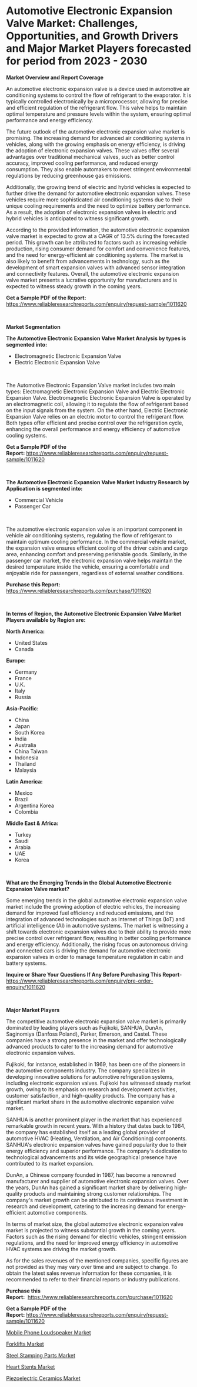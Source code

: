 <p><h1>Automotive Electronic Expansion Valve Market: Challenges, Opportunities, and Growth Drivers and Major Market Players forecasted for period from 2023 - 2030</h1></p><p><strong>Market Overview and Report Coverage</strong></p>
<p><p>An automotive electronic expansion valve is a device used in automotive air conditioning systems to control the flow of refrigerant to the evaporator. It is typically controlled electronically by a microprocessor, allowing for precise and efficient regulation of the refrigerant flow. This valve helps to maintain optimal temperature and pressure levels within the system, ensuring optimal performance and energy efficiency.</p><p>The future outlook of the automotive electronic expansion valve market is promising. The increasing demand for advanced air conditioning systems in vehicles, along with the growing emphasis on energy efficiency, is driving the adoption of electronic expansion valves. These valves offer several advantages over traditional mechanical valves, such as better control accuracy, improved cooling performance, and reduced energy consumption. They also enable automakers to meet stringent environmental regulations by reducing greenhouse gas emissions.</p><p>Additionally, the growing trend of electric and hybrid vehicles is expected to further drive the demand for automotive electronic expansion valves. These vehicles require more sophisticated air conditioning systems due to their unique cooling requirements and the need to optimize battery performance. As a result, the adoption of electronic expansion valves in electric and hybrid vehicles is anticipated to witness significant growth.</p><p>According to the provided information, the automotive electronic expansion valve market is expected to grow at a CAGR of 13.5% during the forecasted period. This growth can be attributed to factors such as increasing vehicle production, rising consumer demand for comfort and convenience features, and the need for energy-efficient air conditioning systems. The market is also likely to benefit from advancements in technology, such as the development of smart expansion valves with advanced sensor integration and connectivity features. Overall, the automotive electronic expansion valve market presents a lucrative opportunity for manufacturers and is expected to witness steady growth in the coming years.</p></p>
<p><strong>Get a Sample PDF of the Report:</strong> <a href="https://www.reliableresearchreports.com/enquiry/request-sample/1011620">https://www.reliableresearchreports.com/enquiry/request-sample/1011620</a></p>
<p>&nbsp;</p>
<p><strong>Market Segmentation</strong></p>
<p><strong>The Automotive Electronic Expansion Valve Market Analysis by types is segmented into:</strong></p>
<p><ul><li>Electromagnetic Electronic Expansion Valve</li><li>Electric Electronic Expansion Valve</li></ul></p>
<p>&nbsp;</p>
<p><p>The Automotive Electronic Expansion Valve market includes two main types: Electromagnetic Electronic Expansion Valve and Electric Electronic Expansion Valve. Electromagnetic Electronic Expansion Valve is operated by an electromagnetic coil, allowing it to regulate the flow of refrigerant based on the input signals from the system. On the other hand, Electric Electronic Expansion Valve relies on an electric motor to control the refrigerant flow. Both types offer efficient and precise control over the refrigeration cycle, enhancing the overall performance and energy efficiency of automotive cooling systems.</p></p>
<p><strong>Get a Sample PDF of the Report:</strong>&nbsp;<a href="https://www.reliableresearchreports.com/enquiry/request-sample/1011620">https://www.reliableresearchreports.com/enquiry/request-sample/1011620</a></p>
<p>&nbsp;</p>
<p><strong>The Automotive Electronic Expansion Valve Market Industry Research by Application is segmented into:</strong></p>
<p><ul><li>Commercial Vehicle</li><li>Passenger Car</li></ul></p>
<p>&nbsp;</p>
<p><p>The automotive electronic expansion valve is an important component in vehicle air conditioning systems, regulating the flow of refrigerant to maintain optimum cooling performance. In the commercial vehicle market, the expansion valve ensures efficient cooling of the driver cabin and cargo area, enhancing comfort and preserving perishable goods. Similarly, in the passenger car market, the electronic expansion valve helps maintain the desired temperature inside the vehicle, ensuring a comfortable and enjoyable ride for passengers, regardless of external weather conditions.</p></p>
<p><strong>Purchase this Report:</strong>&nbsp; <a href="https://www.reliableresearchreports.com/purchase/1011620">https://www.reliableresearchreports.com/purchase/1011620</a></p>
<p>&nbsp;</p>
<p><strong>In terms of Region, the Automotive Electronic Expansion Valve Market Players available by Region are:</strong></p>
<p>
    <p> <strong> North America: </strong>
        <ul>
            <li>United States</li>
            <li>Canada</li>
        </ul>
        </p> 
    <p> <strong> Europe: </strong>
        <ul>
            <li>Germany</li>
            <li>France</li>
            <li>U.K.</li>
            <li>Italy</li>
            <li>Russia</li>
        </ul>
        </p> 
    <p> <strong> Asia-Pacific: </strong>
        <ul>
            <li>China</li>
            <li>Japan</li>
            <li>South Korea</li>
            <li>India</li>
            <li>Australia</li>
            <li>China Taiwan</li>
            <li>Indonesia</li>
            <li>Thailand</li>
            <li>Malaysia</li>
        </ul>
        </p> 
    <p> <strong> Latin America: </strong>
        <ul>
            <li>Mexico</li>
            <li>Brazil</li>
            <li>Argentina Korea</li>
            <li>Colombia</li>
        </ul>
        </p> 
    <p> <strong> Middle East & Africa: </strong>
        <ul>
            <li>Turkey</li>
            <li>Saudi</li>
            <li>Arabia</li>
            <li>UAE</li>
            <li>Korea</li>
        </ul>
    </p>
    </p>
<p>&nbsp;</p>
<p><strong>What are the Emerging Trends in the Global Automotive Electronic Expansion Valve market?</strong></p>
<p><p>Some emerging trends in the global automotive electronic expansion valve market include the growing adoption of electric vehicles, the increasing demand for improved fuel efficiency and reduced emissions, and the integration of advanced technologies such as Internet of Things (IoT) and artificial intelligence (AI) in automotive systems. The market is witnessing a shift towards electronic expansion valves due to their ability to provide more precise control over refrigerant flow, resulting in better cooling performance and energy efficiency. Additionally, the rising focus on autonomous driving and connected cars is driving the demand for automotive electronic expansion valves in order to manage temperature regulation in cabin and battery systems.</p></p>
<p><strong>Inquire or Share Your Questions If Any Before Purchasing This Report</strong>- <a href="https://www.reliableresearchreports.com/enquiry/pre-order-enquiry/1011620">https://www.reliableresearchreports.com/enquiry/pre-order-enquiry/1011620</a></p>
<p>&nbsp;</p>
<p><strong>Major Market Players</strong></p>
<p><p>The competitive automotive electronic expansion valve market is primarily dominated by leading players such as Fujikoki, SANHUA, DunAn, Saginomiya (Danfoss Poland), Parker, Emerson, and Castel. These companies have a strong presence in the market and offer technologically advanced products to cater to the increasing demand for automotive electronic expansion valves.</p><p>Fujikoki, for instance, established in 1969, has been one of the pioneers in the automotive components industry. The company specializes in developing innovative solutions for automotive refrigeration systems, including electronic expansion valves. Fujikoki has witnessed steady market growth, owing to its emphasis on research and development activities, customer satisfaction, and high-quality products. The company has a significant market share in the automotive electronic expansion valve market.</p><p>SANHUA is another prominent player in the market that has experienced remarkable growth in recent years. With a history that dates back to 1984, the company has established itself as a leading global provider of automotive HVAC (Heating, Ventilation, and Air Conditioning) components. SANHUA's electronic expansion valves have gained popularity due to their energy efficiency and superior performance. The company's dedication to technological advancements and its wide geographical presence have contributed to its market expansion.</p><p>DunAn, a Chinese company founded in 1987, has become a renowned manufacturer and supplier of automotive electronic expansion valves. Over the years, DunAn has gained a significant market share by delivering high-quality products and maintaining strong customer relationships. The company's market growth can be attributed to its continuous investment in research and development, catering to the increasing demand for energy-efficient automotive components.</p><p>In terms of market size, the global automotive electronic expansion valve market is projected to witness substantial growth in the coming years. Factors such as the rising demand for electric vehicles, stringent emission regulations, and the need for improved energy efficiency in automotive HVAC systems are driving the market growth.</p><p>As for the sales revenues of the mentioned companies, specific figures are not provided as they may vary over time and are subject to change. To obtain the latest sales revenue information for these companies, it is recommended to refer to their financial reports or industry publications.</p></p>
<p><strong>Purchase this Report:</strong>&nbsp;&nbsp;<a href="https://www.reliableresearchreports.com/purchase/1011620">https://www.reliableresearchreports.com/purchase/1011620</a></p>
<p></p>
<p><strong>Get a Sample PDF of the Report:</strong>&nbsp;<a href="https://www.reliableresearchreports.com/enquiry/request-sample/1011620">https://www.reliableresearchreports.com/enquiry/request-sample/1011620</a></p>
<p><p><a href="https://medium.com/@royallittel2023/mobile-phone-loudspeaker-market-size-cagr-trends-2024-2030-db5def5f8ce4">Mobile Phone Loudspeaker Market</a></p><p><a href="https://github.com/kipkeeva/Market-Research-Report-List-1/blob/main/forklifts-market.md">Forklifts Market</a></p><p><a href="https://www.linkedin.com/pulse/steel-stamping-parts-market-size-2023-2030-global-industrial-ojn7e/">Steel Stamping Parts Market</a></p><p><a href="https://www.linkedin.com/pulse/heart-stents-market-research-report-unlocks-analysis-financial-nbdce/">Heart Stents Market</a></p><p><a href="https://medium.com/@brayanborer/piezoelectric-ceramics-market-exploring-market-share-market-trends-and-future-growth-8e62f6710abc">Piezoelectric Ceramics Market</a></p></p>